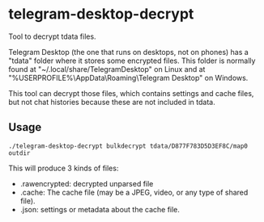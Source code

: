 # telegram-desktop-decrypt
Tool to decrypt tdata files.

Telegram Desktop (the one that runs on desktops, not on phones) has a "tdata" folder where it stores some encrypted files.
This folder is normally found at "~/.local/share/TelegramDesktop" on Linux 
and at "%USERPROFILE%\AppData\Roaming\Telegram Desktop" on Windows.

This tool can decrypt those files, which contains settings and cache files, but not chat histories because these are not included in tdata.

## Usage

```
./telegram-desktop-decrypt bulkdecrypt tdata/D877F783D5D3EF8C/map0 outdir
```

This will produce 3 kinds of files:
  - .rawencrypted: decrypted unparsed file
  - .cache: The cache file (may be a JPEG, video, or any type of shared file).
  - .json: settings or metadata about the cache file.
